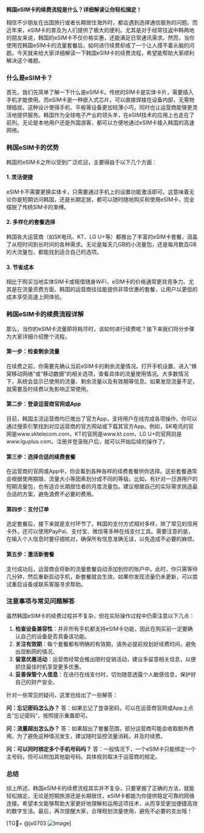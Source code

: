 **韩国eSIM卡的续费流程是什么？详细解读让你轻松搞定！**

相信不少朋友在出国旅行或者长期居住海外时，都会遇到选择通信服务的问题。而近年来，eSIM卡的普及为人们提供了极大的便利。尤其是对于经常往返中韩两地的朋友来说，韩国的eSIM卡不仅价格实惠，还能满足日常通讯需求。然而，当你使用完韩国eSIM卡的流量套餐后，如何进行续费却成了一个让人摸不着头脑的问题。今天就来给大家详细解读一下韩国eSIM卡的续费流程，希望能帮助大家顺利解决这个难题。

### 什么是eSIM卡？

首先，我们先简单了解一下什么是eSIM卡。传统的SIM卡是实体卡片，需要插入手机才能使用。而eSIM卡是一种嵌入式芯片，可以直接焊接在设备内部，无需物理插拔。这种设计使得手机、平板等设备更加轻薄小巧，同时也让运营商能够更灵活地提供服务。韩国作为全球电子产业的领头羊，在eSIM技术的应用上也走在了前列。无论是本地用户还是外国游客，都可以方便地通过eSIM卡接入韩国的高速网络。

### 韩国eSIM卡的优势

韩国的eSIM卡之所以受到广泛欢迎，主要得益于以下几个方面：

#### 1. 灵活便捷
eSIM卡不需要更换实体卡，只需要通过手机上的设置功能激活即可。这意味着无论你是短期访问韩国，还是长期定居，都可以随时随地购买和使用eSIM卡，完全摆脱了传统SIM卡的束缚。

#### 2. 多样化的套餐选择
韩国各大运营商（如SK电讯、KT、LG U+等）都推出了丰富的eSIM卡套餐，涵盖了从短时间到长时间的各种需求。无论是每天几GB的小流量包，还是每月数百GB的大流量包，都能找到适合自己的选项。

#### 3. 节省成本
相比于购买当地实体SIM卡或租借随身WiFi，eSIM卡的价格通常更具竞争力。尤其是在流量资费方面，韩国的运营商往往能提供非常优惠的套餐，让用户以更低的成本享受高速上网体验。

### 韩国eSIM卡的续费流程详解

那么，当你的eSIM卡流量即将耗尽时，该如何进行续费呢？接下来我们将分步骤为大家详细介绍整个流程。

#### 第一步：检查剩余流量
在续费之前，你需要先确认当前eSIM卡的剩余流量情况。打开手机设置，进入“蜂窝移动网络”或“移动数据”的相关选项，查看具体的流量使用情况。大多数情况下，系统会显示已使用的流量、剩余流量以及有效期等信息。如果发现流量不足，就需要及时续费以免影响正常使用。

#### 第二步：登录运营商官网或App
目前，韩国主流运营商均已推出了官方App，支持用户在线完成各项操作。你可以通过搜索引擎找到对应运营商的官方网站或下载其官方App。例如，SK电讯的官网是www.sktelecom.com，KT的官网是www.kt.com，LG U+的官网则是www.lguplus.com。注册并登录账户后，就可以开始后续的操作了。

#### 第三步：选择合适的续费套餐
在运营商的官网或App中，你会看到各种各样的续费套餐供你选择。这些套餐通常会根据使用期限、流量大小等因素划分成不同的等级。比如，有针对一日游用户的短期流量包，也有适合长期居住者的月度流量包。建议根据自己的实际需求挑选最合适的方案，避免浪费不必要的费用。

#### 第四步：支付订单
选定套餐后，接下来就是支付环节了。韩国的支付方式相对多样，除了常见的信用卡外，还可以使用PayPal、支付宝、微信等多种在线支付工具。需要注意的是，在输入个人信息时要仔细核对，确保所有信息准确无误，以免造成不必要的麻烦。

#### 第五步：激活新套餐
支付成功后，运营商会将新的流量套餐自动添加到你的账户中。此时，你只需等待几分钟，然后重新启动手机，新套餐就会生效。如果你发现流量仍未更新，可以尝试重启设备或联系客服寻求帮助。

### 注意事项与常见问题解答

虽然韩国eSIM卡的续费过程并不复杂，但在实际操作过程中仍需注意以下几点：

1. **检查设备兼容性**：并非所有手机都支持eSIM卡功能，因此在购买前一定要确认自己的设备是否具备该功能。
2. **关注有效期**：每个套餐都有明确的有效期，请务必提前规划好续费时间，避免出现断网的情况。
3. **留意优惠活动**：运营商经常会推出限时促销活动，建议多留意相关信息，以便抓住最佳时机享受更多优惠。
4. **妥善保管个人信息**：在进行在线支付时，切勿随意透露个人敏感信息，保护好自己的财产安全。

针对一些常见的疑问，这里也给出了一些解答：

**问：忘记密码怎么办？**
答：如果忘记了登录密码，可以在运营商官网或App上点击“忘记密码”，按照提示重置即可。

**问：流量超出怎么办？**
答：如果超出了套餐范围，部分运营商可能会收取额外费用。为了避免这种情况发生，建议随时监控流量消耗，并及时续费。

**问：可以同时绑定多个手机号码吗？**
答：一般情况下，一个eSIM卡只能绑定一个主号码，但可以附加其他副号码。具体规则取决于运营商的规定。

### 总结

综上所述，韩国eSIM卡的续费流程其实并不复杂，只要掌握了正确的方法，就能轻松搞定。无论是短期旅游还是长期居住，eSIM卡都能为你提供稳定可靠的网络连接。希望本文能够帮助大家更好地理解和运用这项技术，从而享受更加便捷高效的数字生活。最后，再次提醒大家，合理规划流量使用，避免不必要的支出哦！

[TG💪+ @jx0703 ![Image](https://github.com/user-attachments/assets/dbca1d08-cadb-493c-b0ec-ad6f7a83f270)]